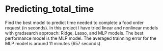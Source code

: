 # Predicting_total_time
Find the best model to predict time needed to complete a food order request (in seconds). In this project I have tried linear and nonlinear models with gradsearch approach: Ridge, Lasso, and MLP models. The best performance model is the MLP model. The averaged trainning error for the MLP model is around 11 minutes (657 seconds).
